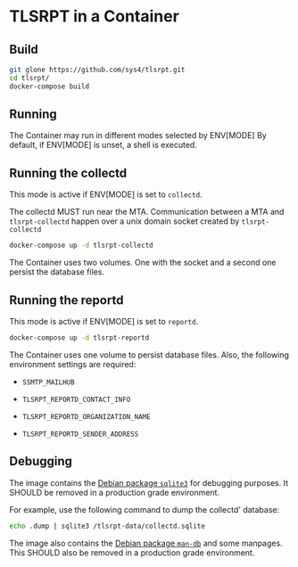 # TLSRPT in a Container

## Build

```sh
git glone https://github.com/sys4/tlsrpt.git
cd tlsrpt/
docker-compose build
```

## Running

The Container may run in different modes selected by ENV[MODE]
By default, if ENV[MODE] is unset, a shell is executed.

## Running the collectd

This mode is active if ENV[MODE] is set to `collectd`.

The collectd MUST run near the MTA. Communication between a MTA and `tlsrpt-collectd`
happen over a unix domain socket created by `tlsrpt-collectd`

```sh
docker-compose up -d tlsrpt-collectd
```

The Container uses two volumes. One with the socket and a second one persist
the database files.

## Running the reportd

This mode is active if ENV[MODE] is set to `reportd`.

```sh
docker-compose up -d tlsrpt-reportd
```

The Container uses one volume to persist database files. Also, the following
environment settings are required:

* `SSMTP_MAILHUB`

* `TLSRPT_REPORTD_CONTACT_INFO`

* `TLSRPT_REPORTD_ORGANIZATION_NAME`

* `TLSRPT_REPORTD_SENDER_ADDRESS`

## Debugging

The image contains the [Debian package `sqlite3`](https://packages.debian.org/stable/sqlite3)
for debugging purposes. It SHOULD be removed in a production grade environment.

For example, use the following command to dump the
collectd' database:

```sh
echo .dump | sqlite3 /tlsrpt-data/collectd.sqlite
```

The image also contains the  [Debian package `man-db`](https://packages.debian.org/stable/man-db)
and some manpages. This SHOULD also be removed in a production grade
environment.
